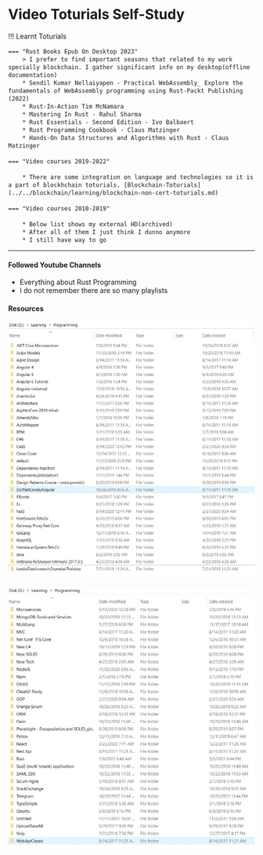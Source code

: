 
# Video Toturials Self-Study

!!! Learnt Toturials 

    === "Rust Books Epub On Desktop 2023"
        > I prefer to find important seasons that related to my work specially blockchain. I gather significant info on my desktop(offline documentation)
        * Sendil Kumar Nellaiyapen - Practical WebAssembly_ Explore the fundamentals of WebAssembly programming using Rust-Packt Publishing (2022)
        * Rust-In-Action Tim McNamara
        * Mastering In Rust - Rahul Sharma
        * Rust Essentials - Second Edition - Ivo Balbaert
        * Rust Programming Cookbook - Claus Matzinger
        * Hands-On Data Structures and Algorithms with Rust - Claus Matzinger

    === "Video courses 2019-2022"

        * There are some integration on language and technologies so it is a part of blockhchain toturials. [Blockchain-Toturials](../../blockchain/learning/blockchain-non-cert-toturials.md)        

    === "Video courses 2010-2019"

        * Below list shows my external HD(archived)
        * After all of them I just think I dunno anymore
        * I still have way to go
       
---

#### Followed Youtube Channels

* Everything about Rust Programming
* I do not remember there are so many playlists


#### Resources

![Learning-Programming-1](../../../assets/attachments/learning-prog1.JPG)

![Learning-Programming-2](../../../assets/attachments/learning-prog2.JPG)